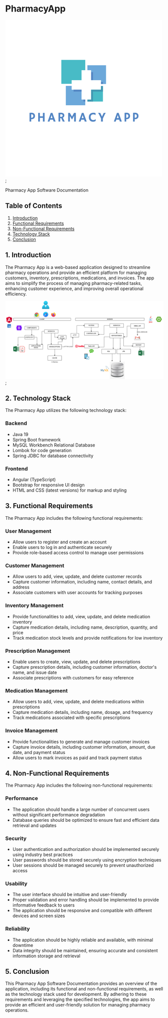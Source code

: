 
# PharmacyApp

![Alt text](PharmacyApp.png);


Pharmacy App Software Documentation

## Table of Contents
1. [Introduction](#introduction)
2. [Functional Requirements](#functional-requirements)
3. [Non-Functional Requirements](#non-functional-requirements)
4. [Technology Stack](#technology-stack)
5. [Conclusion](#conclusion)

## 1. Introduction
The Pharmacy App is a web-based application designed to streamline pharmacy operations and provide an efficient platform for managing customers, inventory, prescriptions, medications, and invoices. The app aims to simplify the process of managing pharmacy-related tasks, enhancing customer experience, and improving overall operational efficiency.

![Alt text](PharmacyApp-System-Design.drawio.png);

## 2. Technology Stack
The Pharmacy App utilizes the following technology stack:

### Backend
- Java 19
- Spring Boot framework
- MySQL Workbench Relational Database
- Lombok for code generation
- Spring JDBC for database connectivity

### Frontend
- Angular (TypeScript)
- Bootstrap for responsive UI design
- HTML and CSS (latest versions) for markup and styling

## 3. Functional Requirements
The Pharmacy App includes the following functional requirements:

### User Management
- Allow users to register and create an account
- Enable users to log in and authenticate securely
- Provide role-based access control to manage user permissions

### Customer Management
- Allow users to add, view, update, and delete customer records
- Capture customer information, including name, contact details, and address
- Associate customers with user accounts for tracking purposes

### Inventory Management
- Provide functionalities to add, view, update, and delete medication inventory
- Capture medication details, including name, description, quantity, and price
- Track medication stock levels and provide notifications for low inventory

### Prescription Management
- Enable users to create, view, update, and delete prescriptions
- Capture prescription details, including customer information, doctor's name, and issue date
- Associate prescriptions with customers for easy reference

### Medication Management
- Allow users to add, view, update, and delete medications within prescriptions
- Capture medication details, including name, dosage, and frequency
- Track medications associated with specific prescriptions

### Invoice Management
- Provide functionalities to generate and manage customer invoices
- Capture invoice details, including customer information, amount, due date, and payment status
- Allow users to mark invoices as paid and track payment status

## 4. Non-Functional Requirements
The Pharmacy App includes the following non-functional requirements:

### Performance
- The application should handle a large number of concurrent users without significant performance degradation
- Database queries should be optimized to ensure fast and efficient data retrieval and updates

### Security
- User authentication and authorization should be implemented securely using industry best practices
- User passwords should be stored securely using encryption techniques
- User sessions should be managed securely to prevent unauthorized access

### Usability
- The user interface should be intuitive and user-friendly
- Proper validation and error handling should be implemented to provide informative feedback to users
- The application should be responsive and compatible with different devices and screen sizes

### Reliability
- The application should be highly reliable and available, with minimal downtime
- Data integrity should be maintained, ensuring accurate and consistent information storage and retrieval

## 5. Conclusion
This Pharmacy App Software Documentation provides an overview of the application, including its functional and non-functional requirements, as well as the technology stack used for development. By adhering to these requirements and leveraging the specified technologies, the app aims to provide an efficient and user-friendly solution for managing pharmacy operations.

